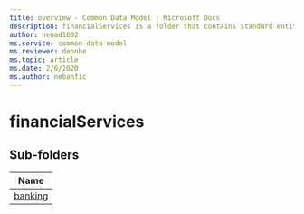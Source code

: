 ```yaml
---
title: overview - Common Data Model | Microsoft Docs
description: financialServices is a folder that contains standard entities related to the Common Data Model.
author: nenad1002
ms.service: common-data-model
ms.reviewer: deonhe
ms.topic: article
ms.date: 2/6/2020
ms.author: nebanfic
---
```


# financialServices


## Sub-folders

|Name|
|---|
|[banking](banking/overview.md)|



